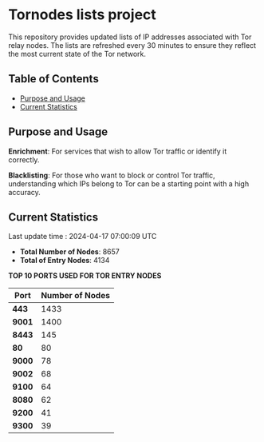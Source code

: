 # Tornodes lists project

This repository provides updated lists of IP addresses associated with Tor relay nodes. The lists are refreshed every 30 minutes to ensure they reflect the most current state of the Tor network.

## Table of Contents

- [Purpose and Usage](#purpose-and-usage)
- [Current Statistics](#current-statistics)


## Purpose and Usage

**Enrichment**: For services that wish to allow Tor traffic or identify it correctly.

**Blacklisting**: For those who want to block or control Tor traffic, understanding which IPs belong to Tor can be a starting point with a high accuracy.

## Current Statistics

Last update time : 2024-04-17 07:00:09 UTC

- **Total Number of Nodes**: 8657
- **Total of Entry Nodes**: 4134

**TOP 10 PORTS USED FOR TOR ENTRY NODES**

| **Port** | **Number of Nodes** |
|------|-----------------|
| **443**   | 1433  |
| **9001**   | 1400  |
| **8443**   | 145  |
| **80**   | 80  |
| **9000**   | 78  |
| **9002**   | 68  |
| **9100**   | 64  |
| **8080**   | 62  |
| **9200**   | 41  |
| **9300**   | 39  |


